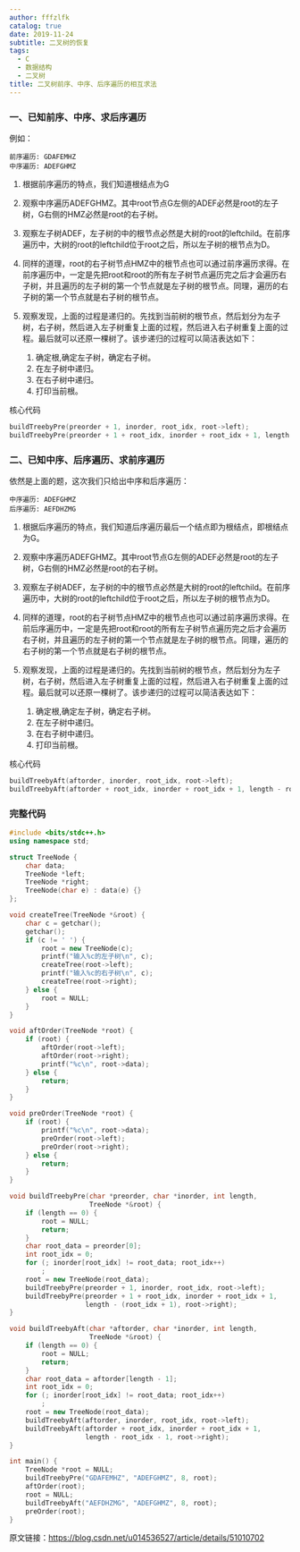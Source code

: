 ```yaml
---
author: fffzlfk
catalog: true
date: 2019-11-24
subtitle: 二叉树的恢复
tags:
  - C
  - 数据结构
  - 二叉树
title: 二叉树前序、中序、后序遍历的相互求法
---
```



### 一、已知前序、中序、求后序遍历
例如：
```
前序遍历: GDAFEMHZ
中序遍历: ADEFGHMZ
```
1. 根据前序遍历的特点，我们知道根结点为G
2. 观察中序遍历ADEFGHMZ。其中root节点G左侧的ADEF必然是root的左子树，G右侧的HMZ必然是root的右子树。
3. 观察左子树ADEF，左子树的中的根节点必然是大树的root的leftchild。在前序遍历中，大树的root的leftchild位于root之后，所以左子树的根节点为D。
4. 同样的道理，root的右子树节点HMZ中的根节点也可以通过前序遍历求得。在前序遍历中，一定是先把root和root的所有左子树节点遍历完之后才会遍历右子树，并且遍历的左子树的第一个节点就是左子树的根节点。同理，遍历的右子树的第一个节点就是右子树的根节点。
5. 观察发现，上面的过程是递归的。先找到当前树的根节点，然后划分为左子树，右子树，然后进入左子树重复上面的过程，然后进入右子树重复上面的过程。最后就可以还原一棵树了。该步递归的过程可以简洁表达如下：

    1. 确定根,确定左子树，确定右子树。
    2. 在左子树中递归。
    3. 在右子树中递归。
    4. 打印当前根。

核心代码
```cpp
buildTreebyPre(preorder + 1, inorder, root_idx, root->left);
buildTreebyPre(preorder + 1 + root_idx, inorder + root_idx + 1, length - (root_idx + 1), root->right);
```
### 二、已知中序、后序遍历、求前序遍历
依然是上面的题，这次我们只给出中序和后序遍历：
```
中序遍历: ADEFGHMZ
后序遍历: AEFDHZMG
```
1. 根据后序遍历的特点，我们知道后序遍历最后一个结点即为根结点，即根结点为G。

2. 观察中序遍历ADEFGHMZ。其中root节点G左侧的ADEF必然是root的左子树，G右侧的HMZ必然是root的右子树。

3. 观察左子树ADEF，左子树的中的根节点必然是大树的root的leftchild。在前序遍历中，大树的root的leftchild位于root之后，所以左子树的根节点为D。

4. 同样的道理，root的右子树节点HMZ中的根节点也可以通过前序遍历求得。在前后序遍历中，一定是先把root和root的所有左子树节点遍历完之后才会遍历右子树，并且遍历的左子树的第一个节点就是左子树的根节点。同理，遍历的右子树的第一个节点就是右子树的根节点。

5. 观察发现，上面的过程是递归的。先找到当前树的根节点，然后划分为左子树，右子树，然后进入左子树重复上面的过程，然后进入右子树重复上面的过程。最后就可以还原一棵树了。该步递归的过程可以简洁表达如下：

    1. 确定根,确定左子树，确定右子树。
    2. 在左子树中递归。
    3. 在右子树中递归。
    4. 打印当前根。

核心代码
```cpp
buildTreebyAft(aftorder, inorder, root_idx, root->left);
buildTreebyAft(aftorder + root_idx, inorder + root_idx + 1, length - root_idx - 1, root->right);
```

### 完整代码
```cpp
#include <bits/stdc++.h>
using namespace std;

struct TreeNode {
    char data;
    TreeNode *left;
    TreeNode *right;
    TreeNode(char e) : data(e) {}
};

void createTree(TreeNode *&root) {
    char c = getchar();
    getchar();
    if (c != ' ') {
        root = new TreeNode(c);
        printf("输入%c的左子树\n", c);
        createTree(root->left);
        printf("输入%c的右子树\n", c);
        createTree(root->right);
    } else {
        root = NULL;
    }
}

void aftOrder(TreeNode *root) {
    if (root) {
        aftOrder(root->left);
        aftOrder(root->right);
        printf("%c\n", root->data);
    } else {
        return;
    }
}

void preOrder(TreeNode *root) {
    if (root) {
        printf("%c\n", root->data);
        preOrder(root->left);
        preOrder(root->right);
    } else {
        return;
    }
}

void buildTreebyPre(char *preorder, char *inorder, int length,
                    TreeNode *&root) {
    if (length == 0) {
        root = NULL;
        return;
    }
    char root_data = preorder[0];
    int root_idx = 0;
    for (; inorder[root_idx] != root_data; root_idx++)
        ;
    root = new TreeNode(root_data);
    buildTreebyPre(preorder + 1, inorder, root_idx, root->left);
    buildTreebyPre(preorder + 1 + root_idx, inorder + root_idx + 1,
                   length - (root_idx + 1), root->right);
}

void buildTreebyAft(char *aftorder, char *inorder, int length,
                    TreeNode *&root) {
    if (length == 0) {
        root = NULL;
        return;
    }
    char root_data = aftorder[length - 1];
    int root_idx = 0;
    for (; inorder[root_idx] != root_data; root_idx++)
        ;
    root = new TreeNode(root_data);
    buildTreebyAft(aftorder, inorder, root_idx, root->left);
    buildTreebyAft(aftorder + root_idx, inorder + root_idx + 1,
                   length - root_idx - 1, root->right);
}

int main() {
    TreeNode *root = NULL;
    buildTreebyPre("GDAFEMHZ", "ADEFGHMZ", 8, root);
    aftOrder(root);
    root = NULL;
    buildTreebyAft("AEFDHZMG", "ADEFGHMZ", 8, root);
    preOrder(root);
}
```

原文链接：https://blog.csdn.net/u014536527/article/details/51010702